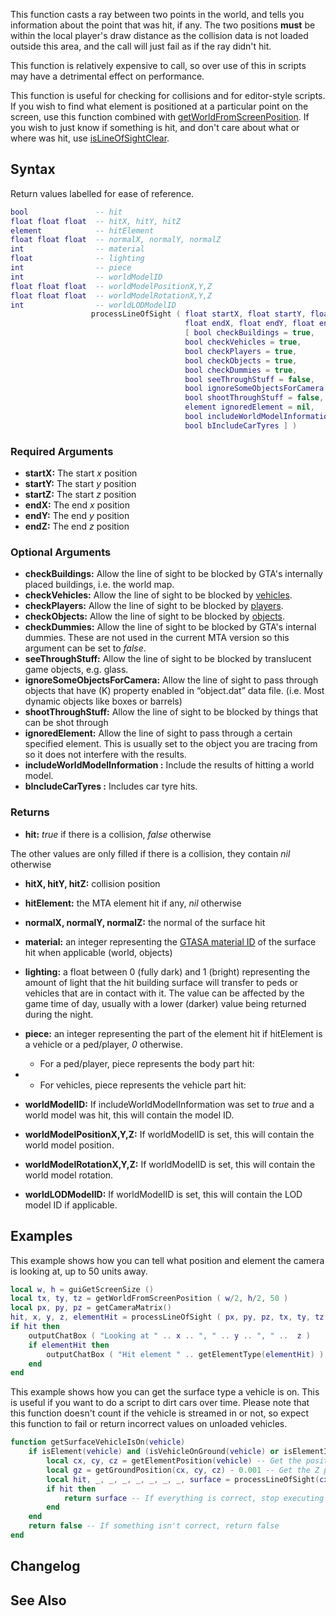 This function casts a ray between two points in the world, and tells you information about the point that was hit, if any. The two positions **must** be within the local player's draw distance as the collision data is not loaded outside this area, and the call will just fail as if the ray didn't hit.

This function is relatively expensive to call, so over use of this in scripts may have a detrimental effect on performance.

This function is useful for checking for collisions and for editor-style scripts. If you wish to find what element is positioned at a particular point on the screen, use this function combined with [getWorldFromScreenPosition](/docs/getworldfromscreenposition.md "wikilink"). If you wish to just know if something is hit, and don't care about what or where was hit, use [isLineOfSightClear](/docs/islineofsightclear.md "wikilink").

Syntax
------

Return values labelled for ease of reference.

``` lua
bool               -- hit
float float float  -- hitX, hitY, hitZ
element            -- hitElement
float float float  -- normalX, normalY, normalZ
int                -- material
float              -- lighting
int                -- piece
int                -- worldModelID
float float float  -- worldModelPositionX,Y,Z
float float float  -- worldModelRotationX,Y,Z
int                -- worldLODModelID
                  processLineOfSight ( float startX, float startY, float startZ, 
                                       float endX, float endY, float endZ, 
                                       [ bool checkBuildings = true, 
                                       bool checkVehicles = true, 
                                       bool checkPlayers = true, 
                                       bool checkObjects = true, 
                                       bool checkDummies = true, 
                                       bool seeThroughStuff = false, 
                                       bool ignoreSomeObjectsForCamera = false, 
                                       bool shootThroughStuff = false, 
                                       element ignoredElement = nil,
                                       bool includeWorldModelInformation = false,
                                       bool bIncludeCarTyres ] )
```

### Required Arguments

-   **startX:** The start *x* position
-   **startY:** The start *y* position
-   **startZ:** The start *z* position
-   **endX:** The end *x* position
-   **endY:** The end *y* position
-   **endZ:** The end *z* position

### Optional Arguments

-   **checkBuildings:** Allow the line of sight to be blocked by GTA's internally placed buildings, i.e. the world map.
-   **checkVehicles:** Allow the line of sight to be blocked by [vehicles](/docs/vehicle.md "wikilink").
-   **checkPlayers:** Allow the line of sight to be blocked by [players](/docs/player.md "wikilink").
-   **checkObjects:** Allow the line of sight to be blocked by [objects](/docs/object.md "wikilink").
-   **checkDummies:** Allow the line of sight to be blocked by GTA's internal dummies. These are not used in the current MTA version so this argument can be set to *false*.
-   **seeThroughStuff:** Allow the line of sight to be blocked by translucent game objects, e.g. glass.
-   **ignoreSomeObjectsForCamera:** Allow the line of sight to pass through objects that have (K) property enabled in “object.dat” data file. (i.e. Most dynamic objects like boxes or barrels)
-   **shootThroughStuff:** Allow the line of sight to be blocked by things that can be shot through
-   **ignoredElement:** Allow the line of sight to pass through a certain specified element. This is usually set to the object you are tracing from so it does not interfere with the results.
-   **includeWorldModelInformation :** Include the results of hitting a world model.
-   **bIncludeCarTyres :** Includes car tyre hits.

### Returns

-   **hit:** *true* if there is a collision, *false* otherwise

The other values are only filled if there is a collision, they contain *nil* otherwise

-   **hitX, hitY, hitZ:** collision position
-   **hitElement:** the MTA element hit if any, *nil* otherwise
-   **normalX, normalY, normalZ:** the normal of the surface hit
-   **material:** an integer representing the [GTASA material ID](/docs/material_ids.md "wikilink") of the surface hit when applicable (world, objects)
-   **lighting:** a float between 0 (fully dark) and 1 (bright) representing the amount of light that the hit building surface will transfer to peds or vehicles that are in contact with it. The value can be affected by the game time of day, usually with a lower (darker) value being returned during the night.
-   **piece:** an integer representing the part of the element hit if hitElement is a vehicle or a ped/player, *0* otherwise.
    -   For a ped/player, piece represents the body part hit:

-   -   For vehicles, piece represents the vehicle part hit:

-   **worldModelID:** If includeWorldModelInformation was set to *true* and a world model was hit, this will contain the model ID.
-   **worldModelPositionX,Y,Z:** If worldModelID is set, this will contain the world model position.
-   **worldModelRotationX,Y,Z:** If worldModelID is set, this will contain the world model rotation.
-   **worldLODModelID:** If worldModelID is set, this will contain the LOD model ID if applicable.

Examples
--------

This example shows how you can tell what position and element the camera is looking at, up to 50 units away.

``` lua
local w, h = guiGetScreenSize ()
local tx, ty, tz = getWorldFromScreenPosition ( w/2, h/2, 50 )
local px, py, pz = getCameraMatrix()
hit, x, y, z, elementHit = processLineOfSight ( px, py, pz, tx, ty, tz )
if hit then
    outputChatBox ( "Looking at " .. x .. ", " .. y .. ", " ..  z )
    if elementHit then
        outputChatBox ( "Hit element " .. getElementType(elementHit) )
    end
end
```

This example shows how you can get the surface type a vehicle is on. This is useful if you want to do a script to dirt cars over time. Please note that this function doesn't count if the vehicle is streamed in or not, so expect this function to fail or return incorrect values on unloaded vehicles.

``` lua
function getSurfaceVehicleIsOn(vehicle)
    if isElement(vehicle) and (isVehicleOnGround(vehicle) or isElementInWater(vehicle)) then -- Is an element and is touching any surface?
        local cx, cy, cz = getElementPosition(vehicle) -- Get the position of the vehicle
        local gz = getGroundPosition(cx, cy, cz) - 0.001 -- Get the Z position of the ground the vehicle is on (-0.001 because of processLineOfSight)
        local hit, _, _, _, _, _, _, _, surface = processLineOfSight(cx, cy, cz, cx, cy, gz) -- This will get the material of the thing the car is standing on
        if hit then
            return surface -- If everything is correct, stop executing this function and return the surface type
        end
    end
    return false -- If something isn't correct, return false
end
```

Changelog
---------

See Also
--------
